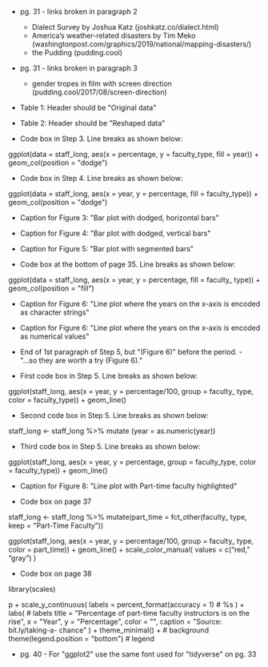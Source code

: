 - pg. 31 - links broken in paragraph 2
	- Dialect Survey by Joshua Katz (joshkatz.co/dialect.html)
	- America’s weather-related disasters by Tim Meko (washingtonpost.com/graphics/2019/national/mapping-disasters/)
	- the Pudding (pudding.cool)
- pg. 31 - links broken in paragraph 3
	- gender tropes in film with screen direction (pudding.cool/2017/08/screen-direction)


- Table 1: Header should be "Original data"

- Table 2: Header should be "Reshaped data"

- Code box in Step 3. Line breaks as shown below:

ggplot(data = staff_long, 
  aes(x = percentage, 
      y = faculty_type, 
      fill = year)) + 
  geom_col(position = "dodge")

- Code box in Step 4. Line breaks as shown below:

ggplot(data = staff_long, 
  aes(x = year,
      y = percentage, 
      fill = faculty_type)) + 
geom_col(position = "dodge")

- Caption for Figure 3: "Bar plot with dodged, horizontal bars"

- Caption for Figure 4: "Bar plot with dodged, vertical bars"

- Caption for Figure 5: "Bar plot with segmented bars"

- Code box at the bottom of page 35. Line breaks as shown below:

ggplot(data = staff_long, 
  aes(x = year, 
      y = percentage, 
      fill = faculty_ type)) +
geom_col(position = "fill")

- Caption for Figure 6: "Line plot where the years on the x-axis is encoded as character strings"

- Caption for Figure 6: "Line plot where the years on the x-axis is encoded as numerical values"

- End of 1st paragraph of Step 5, but "(Figure 6)" before the period. - "...so they are worth a try (Figure 6)."

- First code box in Step 5. Line breaks as shown below:

ggplot(staff_long, 
  aes(x = year,
      y = percentage/100, 
      group = faculty_ type,
      color = faculty_type)) + 
  geom_line()

- Second code box in Step 5. Line breaks as shown below:

staff_long <- staff_long %>% 
  mutate (year = as.numeric(year))

- Third code box in Step 5. Line breaks as shown below:

ggplot(staff_long, 
  aes(x = year,
      y = percentage, 
      group = faculty_type, 
      color = faculty_type)) +
  geom_line()

- Caption for Figure 8: "Line plot with Part-time faculty highlighted"

- Code box on page 37

staff_long <- staff_long %>% 
  mutate(part_time = 
    fct_other(faculty_ type, 
              keep = "Part-Time Faculty"))

ggplot(staff_long, 
  aes(x = year,
      y = percentage/100, 
      group = faculty_ type, 
      color = part_time)) + 
  geom_line() +
  scale_color_manual(
    values = c(“red,” “gray”)
    )

- Code box on page 38

library(scales)

p +
  scale_y_continuous(
    labels = percent_format(accuracy = 1)    # %s
  ) + 
  labs(                                      # labels
    title = "Percentage of part-time faculty 
            instructors is on the rise",
    x = "Year", y = "Percentage", 
    color = "", 
    caption = "Source: bit.ly/taking-a- chance"
    ) +
  theme_minimal() +                           # background
  theme(legend.position = "bottom")           # legend


- pg. 40 - For "ggplot2" use the same font used for "tidyverse" on pg. 33


